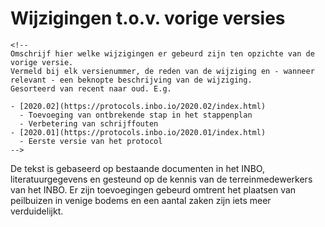 # Wijzigingen t.o.v. vorige versies

```{=html}
<!--
Omschrijf hier welke wijzigingen er gebeurd zijn ten opzichte van de vorige versie. 
Vermeld bij elk versienummer, de reden van de wijziging en - wanneer relevant - een beknopte beschrijving van de wijziging.
Gesorteerd van recent naar oud. E.g.

- [2020.02](https://protocols.inbo.io/2020.02/index.html)
  - Toevoeging van ontbrekende stap in het stappenplan
  - Verbetering van schrijffouten
- [2020.01](https://protocols.inbo.io/2020.01/index.html)
  - Eerste versie van het protocol
-->
```
De tekst is gebaseerd op bestaande documenten in het INBO, literatuurgegevens en gesteund op de kennis van de terreinmedewerkers van het INBO.
Er zijn toevoegingen gebeurd omtrent het plaatsen van peilbuizen in venige bodems en een aantal zaken zijn iets meer verduidelijkt.
